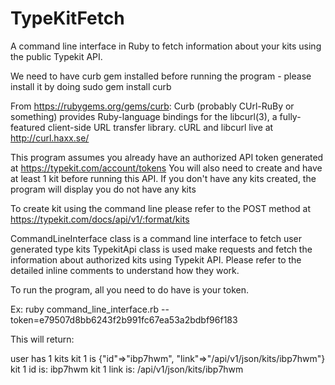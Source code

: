 TypeKitFetch
============

A command line interface in Ruby to fetch information about your kits using the public Typekit API.

We need to have curb gem installed before running the program - please install it by doing sudo gem install curb

From https://rubygems.org/gems/curb: Curb (probably CUrl-RuBy or something) provides Ruby-language bindings for the libcurl(3), a fully-featured client-side URL transfer library. cURL and libcurl live at http://curl.haxx.se/


This program assumes you already have an authorized API token generated at https://typekit.com/account/tokens
You will also need to create and have at least 1 kit before running this API.
If you don't have any kits created, the program will display you do not have any kits

To create kit using the command line please refer to the POST method at https://typekit.com/docs/api/v1/:format/kits


CommandLineInterface class is a command line interface to fetch user generated type kits
TypekitApi class is used make requests and fetch the information about authorized kits using Typekit API.
Please refer to the detailed inline comments to understand how they work.

To run the program, all you need to do have is your token.

Ex:
ruby command_line_interface.rb --token=e79507d8bb6243f2b991fc67ea53a2bdbf96f183 

This will return: 

user has 1 kits
kit 1 is {"id"=>"ibp7hwm", "link"=>"/api/v1/json/kits/ibp7hwm"}
kit 1 id is: ibp7hwm
kit 1 link is: /api/v1/json/kits/ibp7hwm